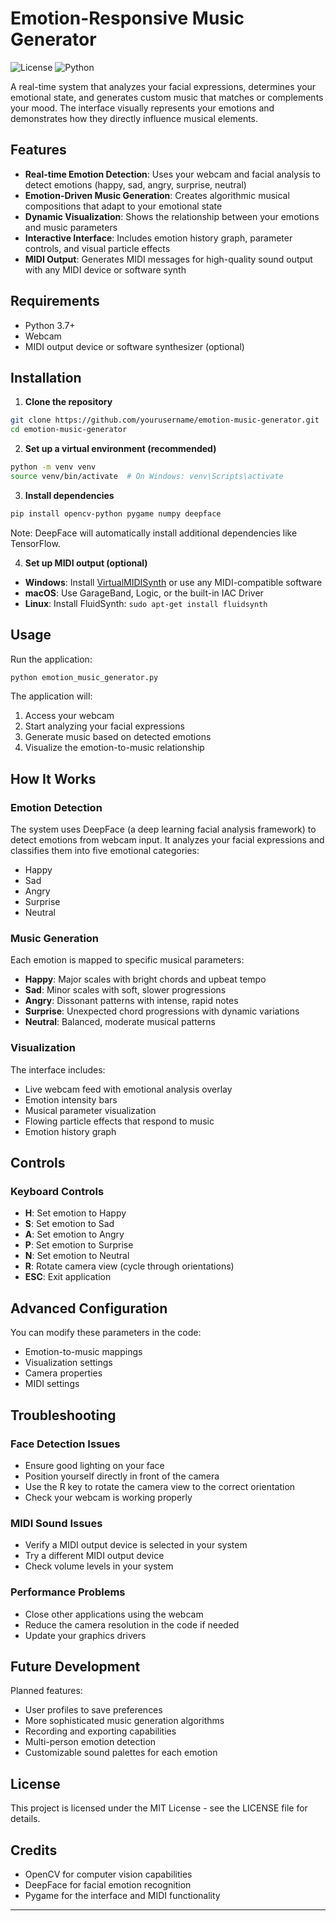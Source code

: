 # Emotion-Responsive Music Generator

![License](https://img.shields.io/badge/license-MIT-blue.svg)
![Python](https://img.shields.io/badge/python-3.7%2B-brightgreen)

A real-time system that analyzes your facial expressions, determines your emotional state, and generates custom music that matches or complements your mood. The interface visually represents your emotions and demonstrates how they directly influence musical elements.

## Features

- **Real-time Emotion Detection**: Uses your webcam and facial analysis to detect emotions (happy, sad, angry, surprise, neutral)
- **Emotion-Driven Music Generation**: Creates algorithmic musical compositions that adapt to your emotional state
- **Dynamic Visualization**: Shows the relationship between your emotions and music parameters
- **Interactive Interface**: Includes emotion history graph, parameter controls, and visual particle effects
- **MIDI Output**: Generates MIDI messages for high-quality sound output with any MIDI device or software synth

## Requirements

- Python 3.7+
- Webcam
- MIDI output device or software synthesizer (optional)

## Installation

1. **Clone the repository**

```bash
git clone https://github.com/yourusername/emotion-music-generator.git
cd emotion-music-generator
```

2. **Set up a virtual environment (recommended)**

```bash
python -m venv venv
source venv/bin/activate  # On Windows: venv\Scripts\activate
```

3. **Install dependencies**

```bash
pip install opencv-python pygame numpy deepface
```

Note: DeepFace will automatically install additional dependencies like TensorFlow.

4. **Set up MIDI output (optional)**

- **Windows**: Install [VirtualMIDISynth](https://coolsoft.altervista.org/en/virtualmidisynth) or use any MIDI-compatible software
- **macOS**: Use GarageBand, Logic, or the built-in IAC Driver
- **Linux**: Install FluidSynth: `sudo apt-get install fluidsynth`

## Usage

Run the application:

```bash
python emotion_music_generator.py
```

The application will:
1. Access your webcam
2. Start analyzing your facial expressions
3. Generate music based on detected emotions
4. Visualize the emotion-to-music relationship

## How It Works

### Emotion Detection
The system uses DeepFace (a deep learning facial analysis framework) to detect emotions from webcam input. It analyzes your facial expressions and classifies them into five emotional categories:
- Happy
- Sad
- Angry
- Surprise
- Neutral

### Music Generation
Each emotion is mapped to specific musical parameters:
- **Happy**: Major scales with bright chords and upbeat tempo
- **Sad**: Minor scales with soft, slower progressions
- **Angry**: Dissonant patterns with intense, rapid notes
- **Surprise**: Unexpected chord progressions with dynamic variations
- **Neutral**: Balanced, moderate musical patterns

### Visualization
The interface includes:
- Live webcam feed with emotional analysis overlay
- Emotion intensity bars
- Musical parameter visualization
- Flowing particle effects that respond to music
- Emotion history graph

## Controls

### Keyboard Controls
- **H**: Set emotion to Happy
- **S**: Set emotion to Sad
- **A**: Set emotion to Angry
- **P**: Set emotion to Surprise
- **N**: Set emotion to Neutral
- **R**: Rotate camera view (cycle through orientations)
- **ESC**: Exit application

## Advanced Configuration

You can modify these parameters in the code:
- Emotion-to-music mappings
- Visualization settings
- Camera properties
- MIDI settings

## Troubleshooting

### Face Detection Issues
- Ensure good lighting on your face
- Position yourself directly in front of the camera
- Use the R key to rotate the camera view to the correct orientation
- Check your webcam is working properly

### MIDI Sound Issues
- Verify a MIDI output device is selected in your system
- Try a different MIDI output device
- Check volume levels in your system

### Performance Problems
- Close other applications using the webcam
- Reduce the camera resolution in the code if needed
- Update your graphics drivers

## Future Development

Planned features:
- User profiles to save preferences
- More sophisticated music generation algorithms
- Recording and exporting capabilities
- Multi-person emotion detection
- Customizable sound palettes for each emotion

## License

This project is licensed under the MIT License - see the LICENSE file for details.

## Credits

- OpenCV for computer vision capabilities
- DeepFace for facial emotion recognition
- Pygame for the interface and MIDI functionality

---
